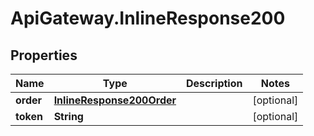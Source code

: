 # ApiGateway.InlineResponse200

## Properties

Name | Type | Description | Notes
------------ | ------------- | ------------- | -------------
**order** | [**InlineResponse200Order**](InlineResponse200Order.md) |  | [optional] 
**token** | **String** |  | [optional] 


